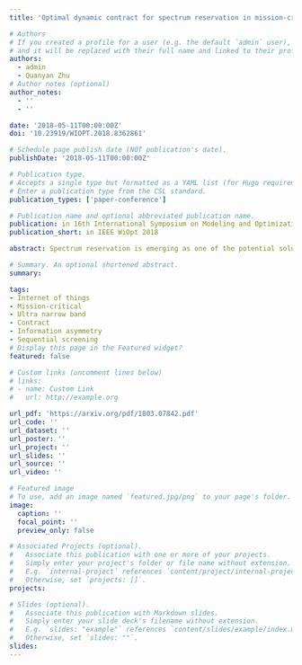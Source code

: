 ```yaml
---
title: 'Optimal dynamic contract for spectrum reservation in mission-critical UNB-IoT systems'

# Authors
# If you created a profile for a user (e.g. the default `admin` user), write the username (folder name) here
# and it will be replaced with their full name and linked to their profile.
authors:
  - admin
  - Quanyan Zhu
# Author notes (optional)
author_notes:
  - ''
  - ''

date: '2018-05-11T00:00:00Z'
doi: '10.23919/WIOPT.2018.8362861'

# Schedule page publish date (NOT publication's date).
publishDate: '2018-05-11T00:00:00Z'

# Publication type.
# Accepts a single type but formatted as a YAML list (for Hugo requirements).
# Enter a publication type from the CSL standard.
publication_types: ['paper-conference']

# Publication name and optional abbreviated publication name.
publication: in 16th International Symposium on Modeling and Optimization in Mobile, Ad Hoc, and Wireless Networks (WiOpt) 2018, Shanghai, China
publication_short: in IEEE WiOpt 2018

abstract: Spectrum reservation is emerging as one of the potential solutions to cater for the communication needs of massive number of wireless Internet of Things (IoT) devices with reliability constraints particularly in mission-critical scenarios. In most mission-critical systems, the true utility of a reservation may not be completely known ahead of time as the unforseen events might not be completely predictable. In this paper, we present a dynamic contract approach where an advance payment is made at the time of reservation based on partial information about spectrum reservation utility. Once the complete information is obtained, a rebate on the payment is made if the reservation is released. In this paper, we present a contract theoretic approach to design an incentivized mechanism that coerces the applications to reveal their true application type resulting in greater profitability of the IoT network operator. The operator offers a menu of contracts with advanced payments and rebate to the IoT applications without having knowledge about the types of applications. The decision of the applications in selecting a contract leads to a revelation of their true type to the operator which allows it to generate higher profits than a traditional spectrum auction mechanism. Under some assumptions on distribution of the utility of the applications, closed form solutions for the optimal dynamic spectrum reservation contract are provided and the sensitivity against system parameters is analyzed.

# Summary. An optional shortened abstract.
summary:

tags:
- Internet of things
- Mission-critical
- Ultra narrow band
- Contract
- Information asymmetry
- Sequential screening
# Display this page in the Featured widget?
featured: false

# Custom links (uncomment lines below)
# links:
# - name: Custom Link
#   url: http://example.org

url_pdf: 'https://arxiv.org/pdf/1803.07842.pdf'
url_code: ''
url_dataset: ''
url_poster: ''
url_project: ''
url_slides: ''
url_source: ''
url_video: ''

# Featured image
# To use, add an image named `featured.jpg/png` to your page's folder.
image:
  caption: ''
  focal_point: ''
  preview_only: false

# Associated Projects (optional).
#   Associate this publication with one or more of your projects.
#   Simply enter your project's folder or file name without extension.
#   E.g. `internal-project` references `content/project/internal-project/index.md`.
#   Otherwise, set `projects: []`.
projects:

# Slides (optional).
#   Associate this publication with Markdown slides.
#   Simply enter your slide deck's filename without extension.
#   E.g. `slides: "example"` references `content/slides/example/index.md`.
#   Otherwise, set `slides: ""`.
slides:
---
```

